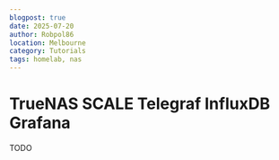 ```yaml
---
blogpost: true
date: 2025-07-20
author: Robpol86
location: Melbourne
category: Tutorials
tags: homelab, nas
---
```


# TrueNAS SCALE Telegraf InfluxDB Grafana

TODO
